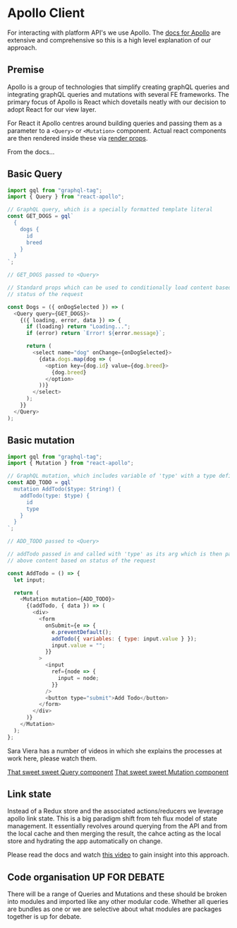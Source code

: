 # Apollo Client

For interacting with platform API's we use Apollo. The [docs for Apollo](https://www.apollographql.com/client) are extensive and comprehensive so this is a high level explanation of our approach.

## Premise

Apollo is a group of technologies that simplify creating graphQL queries and integrating graphQL queries and mutations with several FE frameworks. The primary focus of Apollo is React which dovetails neatly with our decision to adopt React for our view layer.

For React it Apollo centres around building queries and passing them as a parameter to a `<Query>` or `<Mutation>` component. Actual react components are then rendered inside these via [render props](https://reactjs.org/docs/render-props.html).

From the docs...

## Basic Query

```javascript
import gql from "graphql-tag";
import { Query } from "react-apollo";

// GraphQL query, which is a specially formatted template literal
const GET_DOGS = gql`
  {
    dogs {
      id
      breed
    }
  }
`;

// GET_DOGS passed to <Query>

// Standard props which can be used to conditionally load content based on
// status of the request

const Dogs = ({ onDogSelected }) => (
  <Query query={GET_DOGS}>
    {({ loading, error, data }) => {
      if (loading) return "Loading...";
      if (error) return `Error! ${error.message}`;

      return (
        <select name="dog" onChange={onDogSelected}>
          {data.dogs.map(dog => (
            <option key={dog.id} value={dog.breed}>
              {dog.breed}
            </option>
          ))}
        </select>
      );
    }}
  </Query>
);
```

## Basic mutation

```js
import gql from "graphql-tag";
import { Mutation } from "react-apollo";

// GraphQL mutation, which includes variable of 'type' with a type definition eg $type
const ADD_TODO = gql`
  mutation AddTodo($type: String!) {
    addTodo(type: $type) {
      id
      type
    }
  }
`;

// ADD_TODO passed to <Query>

// addTodo passed in and called with 'type' as its arg which is then passed in as variable to mutation
// above content based on status of the request

const AddTodo = () => {
  let input;

  return (
    <Mutation mutation={ADD_TODO}>
      {(addTodo, { data }) => (
        <div>
          <form
            onSubmit={e => {
              e.preventDefault();
              addTodo({ variables: { type: input.value } });
              input.value = "";
            }}
          >
            <input
              ref={node => {
                input = node;
              }}
            />
            <button type="submit">Add Todo</button>
          </form>
        </div>
      )}
    </Mutation>
  );
};
```

Sara Viera has a number of videos in which she explains the processes at work here, please watch them.

[That sweet sweet Query component](https://www.youtube.com/watch?v=YHJ2CaS0vpM)
[That sweet sweet Mutation component](https://www.youtube.com/watch?v=2SYa0F50Mb4&t=16s)

## Link state

Instead of a Redux store and the associated actions/reducers we leverage apollo link state. This is a big paradigm shift from teh flux model of state management. It essentially revolves around querying from the API and from the local cache and then merging the result, the cahce acting as the local store and hydrating the app automatically on change.

Please read the docs and watch [this video](https://www.youtube.com/watch?v=2RvRcnD8wHY) to gain insight into this approach.

## Code organisation UP FOR DEBATE

There will be a range of Queries and Mutations and these should be broken into modules and imported like any other modular code. Whether all queries are bundles as one or we are selective about what modules are packages together is up for debate.
